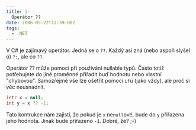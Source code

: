 ```yaml
---
title: |-
  Operátor ??
date: 2006-05-22T12:59:00Z
tags:
  - .NET
---
```

V C# je zajímavý operátor. Jedná se o `??`. Každý asi zná (nebo aspoň slyšel o) `?:`, ale co `??`.

Operátor ?? může pomoci při používání nullable typů. Často totiž potřebujete do jiné proměnné přiřadit buď hodnotu nebo vlastní "chybovou". Samozřejmě vše lze ošetřit pomocí `if`u (jako vždy), ale proč si věc neusnadnit.

```csharp
int? x = null;
int y = x ?? -1;
```

Tato kontrukce nám zajistí, že pokud je `x` ne`null`ové, bude do `y` přiřazena jeho hodnota. Jinak bude přiřazeno `-1`. Dobré, že? ;-)